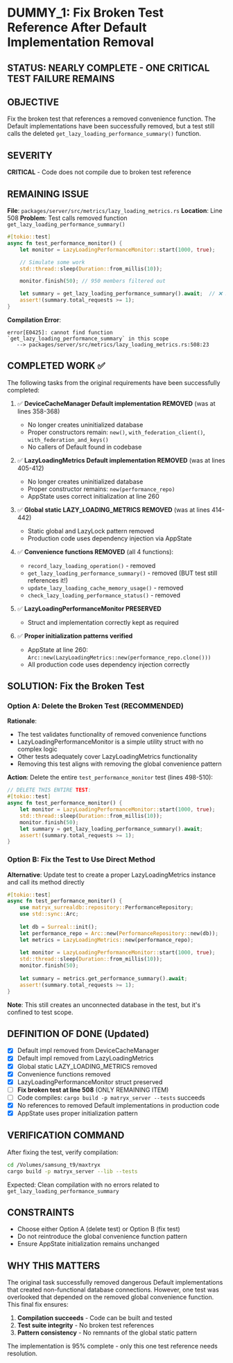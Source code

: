 # DUMMY_1: Fix Broken Test Reference After Default Implementation Removal

## STATUS: NEARLY COMPLETE - ONE CRITICAL TEST FAILURE REMAINS

## OBJECTIVE

Fix the broken test that references a removed convenience function. The Default implementations have been successfully removed, but a test still calls the deleted `get_lazy_loading_performance_summary()` function.

## SEVERITY

**CRITICAL** - Code does not compile due to broken test reference

## REMAINING ISSUE

**File**: `packages/server/src/metrics/lazy_loading_metrics.rs`
**Location**: Line 508
**Problem**: Test calls removed function `get_lazy_loading_performance_summary()`

```rust
#[tokio::test]
async fn test_performance_monitor() {
    let monitor = LazyLoadingPerformanceMonitor::start(1000, true);

    // Simulate some work
    std::thread::sleep(Duration::from_millis(10));

    monitor.finish(50); // 950 members filtered out

    let summary = get_lazy_loading_performance_summary().await;  // ❌ FUNCTION DOESN'T EXIST
    assert!(summary.total_requests >= 1);
}
```

**Compilation Error**:
```
error[E0425]: cannot find function `get_lazy_loading_performance_summary` in this scope
   --> packages/server/src/metrics/lazy_loading_metrics.rs:508:23
```

## COMPLETED WORK ✅

The following tasks from the original requirements have been successfully completed:

1. ✅ **DeviceCacheManager Default implementation REMOVED** (was at lines 358-368)
   - No longer creates uninitialized database
   - Proper constructors remain: `new()`, `with_federation_client()`, `with_federation_and_keys()`
   - No callers of Default found in codebase

2. ✅ **LazyLoadingMetrics Default implementation REMOVED** (was at lines 405-412)
   - No longer creates uninitialized database
   - Proper constructor remains: `new(performance_repo)`
   - AppState uses correct initialization at line 260

3. ✅ **Global static LAZY_LOADING_METRICS REMOVED** (was at lines 414-442)
   - Static global and LazyLock pattern removed
   - Production code uses dependency injection via AppState

4. ✅ **Convenience functions REMOVED** (all 4 functions):
   - `record_lazy_loading_operation()` - removed
   - `get_lazy_loading_performance_summary()` - removed (BUT test still references it!)
   - `update_lazy_loading_cache_memory_usage()` - removed
   - `check_lazy_loading_performance_status()` - removed

5. ✅ **LazyLoadingPerformanceMonitor PRESERVED**
   - Struct and implementation correctly kept as required

6. ✅ **Proper initialization patterns verified**
   - AppState at line 260: `Arc::new(LazyLoadingMetrics::new(performance_repo.clone()))`
   - All production code uses dependency injection correctly

## SOLUTION: Fix the Broken Test

### Option A: Delete the Broken Test (RECOMMENDED)

**Rationale**: 
- The test validates functionality of removed convenience functions
- LazyLoadingPerformanceMonitor is a simple utility struct with no complex logic
- Other tests adequately cover LazyLoadingMetrics functionality
- Removing this test aligns with removing the global convenience pattern

**Action**:
Delete the entire `test_performance_monitor` test (lines 498-510):

```rust
// DELETE THIS ENTIRE TEST:
#[tokio::test]
async fn test_performance_monitor() {
    let monitor = LazyLoadingPerformanceMonitor::start(1000, true);
    std::thread::sleep(Duration::from_millis(10));
    monitor.finish(50);
    let summary = get_lazy_loading_performance_summary().await;
    assert!(summary.total_requests >= 1);
}
```

### Option B: Fix the Test to Use Direct Method

**Alternative**: Update test to create a proper LazyLoadingMetrics instance and call its method directly

```rust
#[tokio::test]
async fn test_performance_monitor() {
    use matryx_surrealdb::repository::PerformanceRepository;
    use std::sync::Arc;
    
    let db = Surreal::init();
    let performance_repo = Arc::new(PerformanceRepository::new(db));
    let metrics = LazyLoadingMetrics::new(performance_repo);
    
    let monitor = LazyLoadingPerformanceMonitor::start(1000, true);
    std::thread::sleep(Duration::from_millis(10));
    monitor.finish(50);
    
    let summary = metrics.get_performance_summary().await;
    assert!(summary.total_requests >= 1);
}
```

**Note**: This still creates an unconnected database in the test, but it's confined to test scope.

## DEFINITION OF DONE (Updated)

- [x] Default impl removed from DeviceCacheManager
- [x] Default impl removed from LazyLoadingMetrics  
- [x] Global static LAZY_LOADING_METRICS removed
- [x] Convenience functions removed
- [x] LazyLoadingPerformanceMonitor struct preserved
- [ ] **Fix broken test at line 508** (ONLY REMAINING ITEM)
- [ ] Code compiles: `cargo build -p matryx_server --tests` succeeds
- [x] No references to removed Default implementations in production code
- [x] AppState uses proper initialization pattern

## VERIFICATION COMMAND

After fixing the test, verify compilation:

```bash
cd /Volumes/samsung_t9/maxtryx
cargo build -p matryx_server --lib --tests
```

Expected: Clean compilation with no errors related to `get_lazy_loading_performance_summary`

## CONSTRAINTS

- Choose either Option A (delete test) or Option B (fix test)
- Do not reintroduce the global convenience function pattern
- Ensure AppState initialization remains unchanged

## WHY THIS MATTERS

The original task successfully removed dangerous Default implementations that created non-functional database connections. However, one test was overlooked that depended on the removed global convenience function. This final fix ensures:

1. **Compilation succeeds** - Code can be built and tested
2. **Test suite integrity** - No broken test references
3. **Pattern consistency** - No remnants of the global static pattern

The implementation is 95% complete - only this one test reference needs resolution.
